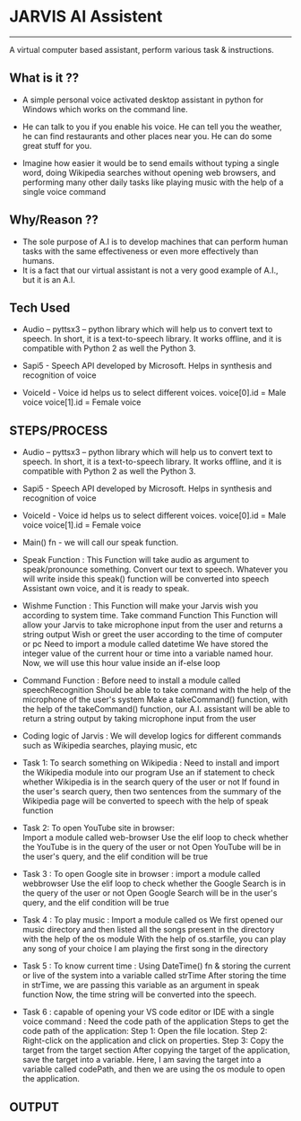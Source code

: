# JARVIS AI Assistent
-----------------------

A virtual computer based assistant, perform various task & instructions.

What is it ??
----------------
* A simple personal voice activated desktop assistant in python for Windows which works on the command line. 

* He can talk to you if you enable his voice. He can tell you the weather, he can find restaurants and other places near you. He can do some great stuff for you.

* Imagine how easier it would be to send emails without typing a single word, doing Wikipedia searches without opening web browsers, and performing many other daily tasks like playing music with the help of a single voice command

Why/Reason ??
----------------
* The sole purpose of A.I is to develop machines that can perform human tasks with the same effectiveness or even more effectively than humans.
* It is a fact that our virtual assistant is not a very good example of A.I., but it is an A.I.

Tech Used
--------------
* Audio – pyttsx3 – python library which will help us to convert text to speech. In short, it is a text-to-speech library. It works offline, and it is compatible with Python 2 as well the Python 3.

* Sapi5 - Speech API developed by Microsoft. Helps in synthesis and recognition of voice

* VoiceId - Voice id helps us to select different voices.
    voice[0].id = Male voice 
    voice[1].id = Female voice

STEPS/PROCESS
----------------
* Audio – pyttsx3 – python library which will help us to convert text to speech. In short, it is a text-to-speech library. It works offline, and it is compatible with Python 2 as well the Python 3.

* Sapi5 - Speech API developed by Microsoft. Helps in synthesis and recognition of voice

* VoiceId - Voice id helps us to select different voices.
    voice[0].id = Male voice 
    voice[1].id = Female voice
* Main() fn - we will call our speak function.

* Speak Function : 
This Function will take audio as argument to speak/pronounce something.
Convert our text to speech. 
Whatever you will write inside this speak() function will be converted into speech
Assistant own voice, and it is ready to speak.

* Wishme Function : 
This Function will make your Jarvis wish you according to system time.
Take command Function This Function will allow your Jarvis to take microphone input from the user and returns a string output
Wish or greet the user according to the time of computer or pc
Need to import a module called datetime
We have stored the integer value of the current hour or time into a variable named hour. Now, we will use this hour value inside an if-else loop

* Command Function : 
Before need to install a module called speechRecognition
Should be able to take command with the help of the microphone of the user's system
Make a takeCommand() function, with the help of the takeCommand() function, our A.I. assistant will be able to return a string output by taking microphone input from the user

* Coding logic of Jarvis : 
We will develop logics for different commands such as Wikipedia searches, playing music, etc

* Task 1: To search something on Wikipedia : 
Need to install and import the Wikipedia module into our program
Use an if statement to check whether Wikipedia is in the search query of the user or not
If found in the user's search query, then two sentences from the summary of the Wikipedia page will be converted to speech with the help of speak function

* Task 2: To open YouTube site in browser:  
Import a module called web-browser
Use the elif loop to check whether the YouTube is in the query of the user or not
Open YouTube will be in the user's query, and the elif condition will be true

* Task 3 : To open Google site in browser : import a module called webbrowser
Use the elif loop to check whether the Google Search is in the query of the user or not
Open Google Search will be in the user's query, and the elif condition will be true

* Task 4 : To play music : 
Import a module called os
We first opened our music directory and then listed all the songs present in the directory with the help of the os module
With the help of os.starfile, you can play any song of your choice
I am playing the first song in the directory

* Task 5 : To know current time : 
Using DateTime() fn & storing the current or live of the system into a variable called strTime
After storing the time in strTime, we are passing this variable as an argument in speak function
Now, the time string will be converted into the speech.

* Task 6 : capable of opening your VS code editor or IDE with a single voice command : 
Need the code path of the application
Steps to get the code path of the application:
Step 1: Open the file location.
Step 2: Right-click on the application and click on properties.
Step 3: Copy the target from the target section
After copying the target of the application, save the target into a variable. Here, I am saving the target into a variable called codePath, and then we are using the os module to open the application.

OUTPUT
--------
